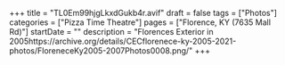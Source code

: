 +++
title = "TL0Em99hjgLkxdGukb4r.avif"
draft = false
tags = ["Photos"]
categories = ["Pizza Time Theatre"]
pages = ["Florence, KY (7635 Mall Rd)"]
startDate = ""
description = "Florences Exterior in 2005https://archive.org/details/CECflorenece-ky-2005-2021-photos/FloreneceKy2005-2007Photos0008.png/"
+++
